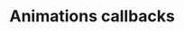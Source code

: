 # Animations callbacks 

[Git branch]:(https://github.com/codiku/react-native-animations/tree/002-EN-animations-callbacks)